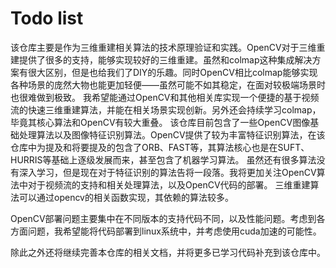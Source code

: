 # Todo list

该仓库主要是作为三维重建相关算法的技术原理验证和实践。OpenCV对于三维重建提供了很多的支持，能够实现较好的三维重建。虽然和colmap这种集成解决方案有很大区别，但是也给我们了DIY的乐趣。同时OpenCV相比colmap能够实现各种场景的庞然大物也能更加轻便——虽然可能不如其稳定，在面对较极端场景时也很难做到极致。
我希望能通过OpenCV和其他相关库实现一个便捷的基于视频流的快速三维重建算法，并能在相关场景实现创新。另外还会持续学习colmap，毕竟其核心算法和OpenCV有较大重叠。
该仓库目前包含了一些OpenCV图像基础处理算法以及图像特征识别算法。OpenCV提供了较为丰富特征识别算法，在该仓库中为提及和将要提及的包含了ORB、FAST等，其算法核心也是在SUFT、HURRIS等基础上逐级发展而来，甚至包含了机器学习算法。
虽然还有很多算法没有深入学习，但是现在对于特征识别的算法告将一段落。我将更加关注OpenCV算法中对于视频流的支持和相关处理算法，以及OpenCV代码的部署。
三维重建算法可以通过opencv的相关函数实现，其依赖的算法较多。

[](https://blog.csdn.net/qq_36007951/article/details/78909816)

[](https://blog.csdn.net/m0_51233386/article/details/113487099)

OpenCV部署问题主要集中在不同版本的支持代码不同，以及性能问题。考虑到各方面问题，我希望能将代码部署到linux系统中，并考虑使用cuda加速的可能性。

除此之外还将继续完善本仓库的相关文档，并将更多已学习代码补充到该仓库中。
